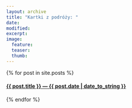 ```yaml
---
layout: archive
title: "Kartki z podróży: "
date: 
modified:
excerpt:
image:
  feature:
  teaser:
  thumb:
---
```


<div class="tiles">

{% for post in site.posts %}
	<a href="{{ post.url }}">
    <h4>{{ post.title }} &mdash; {{ post.date | date_to_string }}</h4>
  </a>
{% endfor %}


</div><!-- /.tiles -->